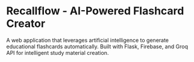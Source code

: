 # Recallflow - AI-Powered Flashcard Creator

A web application that leverages artificial intelligence to generate educational flashcards automatically. Built with Flask, Firebase, and Groq API for intelligent study material creation.

